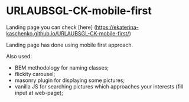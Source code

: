 # URLAUBSGL-CK-mobile-first

Landing page you can check [here] (https://ekaterina-kaschenko.github.io/URLAUBSGL-CK-mobile-first/)

Landing page has done using mobile first approach. 

Also  used:
- BEM methodology for naming classes;
- flickity carousel;
- masonry plugin for displaying some pictures;
- vanilla JS for searching pictures which approaches your interests (fill input at web-page);
